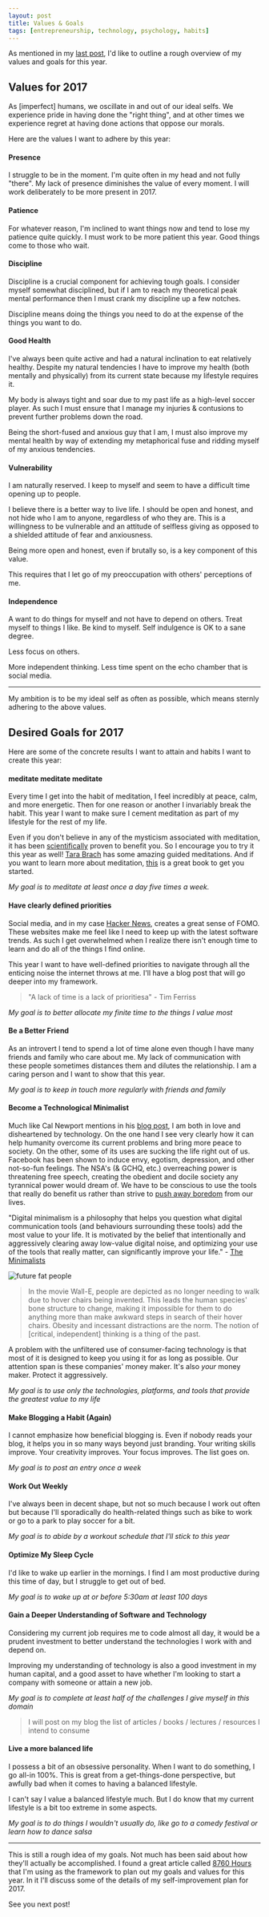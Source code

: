 ```yaml
---
layout: post
title: Values & Goals
tags: [entrepreneurship, technology, psychology, habits]
---
```


As mentioned in my [last post](/2017/01/07/review.html), I'd like to outline a rough overview of my values and goals for this year. 

## Values for 2017

As [imperfect] humans, we oscillate in and out of our ideal selfs. We experience pride in having done the "right thing", and at other times we experience regret at having done actions that oppose our morals.

Here are the values I want to adhere by this year:


#### Presence

I struggle to be in the moment. I'm quite often in my head and not fully "there". My lack of presence diminishes the value of every moment. I will work deliberately to be more present in 2017.


#### Patience

For whatever reason, I'm inclined to want things now and tend to lose my patience quite quickly. I must work to be more patient this year. Good things come to those who wait.


#### Discipline

Discipline is a crucial component for achieving tough goals. I consider myself somewhat disciplined, but if I am to reach my theoretical peak mental performance then I must crank my discipline up a few notches.

Discipline means doing the things you need to do at the expense of the things you want to do.


#### Good Health

I've always been quite active and had a natural inclination to eat relatively healthy. Despite my natural tendencies I have to improve my health (both mentally and physically) from its current state because my lifestyle requires it.

My body is always tight and soar due to my past life as a high-level soccer player. As such I must ensure that I manage my injuries & contusions to prevent further problems down the road.

Being the short-fused and anxious guy that I am, I must also improve my mental health by way of extending my metaphorical fuse and ridding myself of my anxious tendencies.


#### Vulnerability

I am naturally reserved. I keep to myself and seem to have a difficult time opening up to people.

I believe there is a better way to live life. I should be open and honest, and not hide who I am to anyone, regardless of who they are. This is a willingness to be vulnerable and an attitude of selfless giving as opposed to a shielded attitude of fear and anxiousness.

Being more open and honest, even if brutally so, is a key component of this value.

This requires that I let go of my preoccupation with others' perceptions of me.


#### Independence

A want to do things for myself and not have to depend on others. Treat myself to things I like. Be kind to myself. Self indulgence is OK to a sane degree.

Less focus on others.

More independent thinking. Less time spent on the echo chamber that is social media.

---

My ambition is to be my ideal self as often as possible, which means sternly adhering to the above values.



## Desired Goals for 2017

Here are some of the concrete results I want to attain and habits I want to create this year:

#### meditate meditate meditate

Every time I get into the habit of meditation, I feel incredibly at peace, calm, and more energetic. Then for one reason or another I invariably break the habit. This year I want to make sure I cement meditation as part of my lifestyle for the rest of my life.

Even if you don't believe in any of the mysticism associated with meditation, it has been [scientifically](http://www.forbes.com/sites/alicegwalton/2015/02/09/7-ways-meditation-can-actually-change-the-brain/#69a1a8a27023) proven to benefit you. So I encourage you to try it this year as well! [Tara Brach](https://www.tarabrach.com/) has some amazing guided meditations. And if you want to learn more about meditation, [this](https://www.amazon.com/Wherever-You-Go-There-Are/dp/1401307787/ref=sr_1_1?ie=UTF8&qid=1484221541&sr=8-1&keywords=wherever+you+go+there+you+are) is a great book to get you started. 

*My goal is to meditate at least once a day five times a week.*


#### Have clearly defined priorities

Social media, and in my case [Hacker News](https://news.ycombinator.com), creates a great sense of FOMO. These websites make me feel like I need to keep up with the latest software trends. As such I get overwhelmed when I realize there isn't enough time to learn and do all of the things I find online.

This year I want to have well-defined priorities to navigate through all the enticing noise the internet throws at me. I'll have a blog post that will go deeper into my framework.

> "A lack of time is a lack of prioritiesa" - Tim Ferriss

*My goal is to better allocate my finite time to the things I value most*


#### Be a Better Friend

As an introvert I tend to spend a lot of time alone even though I have many friends and family who care about me. My lack of communication with these people sometimes distances them and dilutes the relationship. I am a caring person and I want to show that this year.

*My goal is to keep in touch more regularly with friends and family*


#### Become a Technological Minimalist

Much like Cal Newport mentions in his [blog post](http://calnewport.com/blog/2016/12/18/on-digital-minimalism/), I am both in love and disheartened by technology. On the one hand I see very clearly how it can help humanity overcome its current problems and bring more peace to society. On the other, some of its uses are sucking the life right out of us. Facebook has been shown to induce envy, egotism, depression, and other not-so-fun feelings. The NSA's (& GCHQ, etc.) overreaching power is threatening free speech, creating the obedient and docile society any tyrannical power would dream of. We have to be conscious to use the tools that really do benefit us rather than strive to [push away boredom](http://blog.dilbert.com/post/102881562226/creativity) from our lives.

"Digital minimalism is a philosophy that helps you question what digital communication tools (and behaviours surrounding these tools) add the most value to your life. It is motivated by the belief that intentionally and aggressively clearing away low-value digital noise, and optimizing your use of the tools that really matter, can significantly improve your life." - [The Minimalists](http://www.theminimalists.com/)
 

![future fat people](https://thefireescapeartist.files.wordpress.com/2014/06/fat.jpg)

> In the movie Wall-E, people are depicted as no longer needing to walk due to hover chairs being invented. This leads the human species' bone structure to change, making it impossible for them to do anything more than make awkward steps in search of their hover chairs. Obesity and incessant distractions are the norm. The notion of [critical, independent] thinking is a thing of the past.  

A problem with the unfiltered use of consumer-facing technology is that most of it is designed to keep you using it for as long as possible. Our attention span is these companies' money maker. It's also *your* money maker. Protect it aggressively.

*My goal is to use only the technologies, platforms, and tools that provide the greatest value to my life*


#### Make Blogging a Habit (Again)

I cannot emphasize how beneficial blogging is. Even if nobody reads your blog, it helps you in so many ways beyond just branding. Your writing skills improve. Your creativity improves. Your focus improves. The list goes on. 

*My goal is to post an entry once a week*


#### Work Out Weekly

I've always been in decent shape, but not so much because I work out often but because I'll sporadically do health-related things such as bike to work or go to a park to play soccer for a bit.

*My goal is to abide by a workout schedule that I'll stick to this year*

#### Optimize My Sleep Cycle

I'd like to wake up earlier in the mornings. I find I am most productive during this time of day, but I struggle to get out of bed.

*My goal is to wake up at or before 5:30am at least 100 days*

#### Gain a Deeper Understanding of Software and Technology

Considering my current job requires me to code almost all day, it would be a prudent investment to better understand the technologies I work with and depend on.

Improving my understanding of technology is also a good investment in my human capital, and a good asset to have whether I'm looking to start a company with someone or attain a new job. 

*My goal is to complete at least half of the challenges I give myself in this domain*

> I will post on my blog the list of articles / books / lectures / resources I intend to consume


#### Live a more balanced life

I possess a bit of an obsessive personality. When I want to do something, I go all-in 100%. This is great from a get-things-done perspective, but awfully bad when it comes to having a balanced lifestyle. 

I can't say I value a balanced lifestyle much. But I do know that my current lifestyle is a bit too extreme in some aspects. 

*My goal is to do things I wouldn't usually do, like go to a comedy festival or learn how to dance salsa*


---

This is still a rough idea of my goals. Not much has been said about how they'll actually be accomplished. I found a great article called [8760 Hours](https://alexvermeer.com/8760hours/) that I'm using as the framework to plan out my goals and values for this year. In it I'll discuss some of the details of my self-improvement plan for 2017. 

See you next post! 